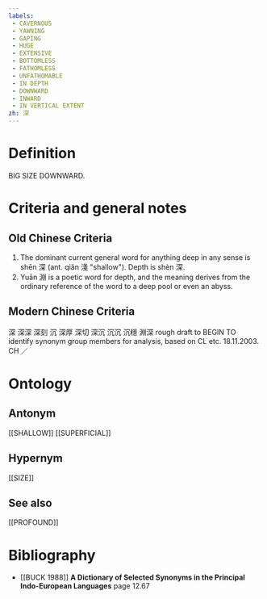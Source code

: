 ```yaml
---
labels: 
 - CAVERNOUS
 - YAWNING
 - GAPING
 - HUGE
 - EXTENSIVE
 - BOTTOMLESS
 - FATHOMLESS
 - UNFATHOMABLE
 - IN DEPTH
 - DOWNWARD
 - INWARD
 - IN VERTICAL EXTENT
zh: 深
---
```


# Definition
BIG SIZE DOWNWARD.
# Criteria and general notes
## Old Chinese Criteria
1. The dominant current general word for anything deep in any sense is shēn 深 (ant. qiǎn 淺 "shallow"). Depth is shèn 深.
2. Yuān 淵 is a poetic word for depth, and the meaning derives from the ordinary reference of the word to a deep pool or even an abyss.
## Modern Chinese Criteria
深
深深
深刻
沉
深厚
深切
深沉
沉沉
沉穩
淵深
rough draft to BEGIN TO identify synonym group members for analysis, based on CL etc. 18.11.2003. CH ／
# Ontology

## Antonym
[[SHALLOW]]
[[SUPERFICIAL]]
## Hypernym
[[SIZE]]
## See also
[[PROFOUND]]
# Bibliography
- [[BUCK 1988]]
**A Dictionary of Selected Synonyms in the Principal Indo-European Languages** page 12.67
